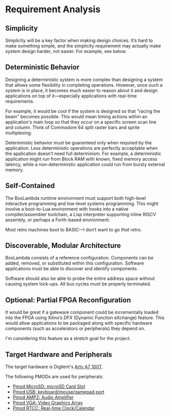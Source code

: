 # Requirement Analysis

## Simplicity

Simplicity will be a key factor when making design choices. It’s hard to make something simple, and the simplicity requirement may actually make system design harder, not easier. For example, see below.

## Deterministic Behavior

Designing a deterministic system is more complex than designing a system that allows some flexibility in completing operations. However, once such a system is in place, it becomes much easier to reason about it and design applications on top of it—especially applications with real-time requirements.

For example, it would be cool if the system is designed so that "racing the beam" becomes possible. This would mean timing actions within an application's main loop so that they occur on a specific screen scan line and column. Think of Commodore 64 split raster bars and sprite multiplexing.

Deterministic behavior must be guaranteed only when required by the application. Less deterministic operations are perfectly acceptable when the application doesn’t need full determinism. For example, a deterministic application might run from Block RAM with known, fixed memory access latency, while a non-deterministic application could run from bursty external memory.

## Self-Contained

The BoxLambda runtime environment must support both high-level interactive programming and low-level systems programming. This might involve a boot-to-Lua environment with hooks into a native compiler/assembler toolchain, a Lisp interpreter supporting inline RISCV assembly, or perhaps a Forth-based environment.

Most retro machines boot to BASIC—I don’t want to go *that* retro.

## Discoverable, Modular Architecture

BoxLambda consists of a reference configuration. Components can be added, removed, or substituted within this configuration. Software applications must be able to discover and identify components.

Software should also be able to probe the entire address space without causing system lock-ups. All bus cycles must be properly terminated.

## Optional: Partial FPGA Reconfiguration

It would be great if a gateware component could be incrementally loaded into the FPGA using Xilinx’s *DFX* (Dynamic Function eXchange) feature. This would allow applications to be packaged along with specific hardware components (such as accelerators or peripherals) they depend on.

I'm considering this feature as a stretch goal for the project.

## Target Hardware and Peripherals

The target hardware is Digilent's [Arty A7 100T](https://digilent.com/reference/programmable-logic/arty-a7/start).

The following PMODs are used for peripherals:

- [Pmod MicroSD: microSD Card Slot](https://digilent.com/shop/pmod-microsd-microsd-card-slot/)
- [Pmod USB: keyboard/mouse/gamepad port](https://machdyne.com/product/usb-host-dual-socket-pmod/)
- [Pmod AMP2: Audio Amplifier](https://digilent.com/shop/pmod-amp2-audio-amplifier/)
- [Pmod VGA: Video Graphics Array](https://digilent.com/shop/pmod-vga-video-graphics-array/)
- [Pmod RTCC: Real-time Clock/Calendar](https://digilent.com/shop/pmod-rtcc-real-time-clock-calendar/)

